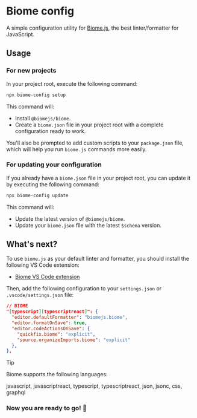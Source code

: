 # Biome config

A simple configuration utility for [Biome.js](https://biomejs.dev/), the best linter/formatter for JavaScript.

## Usage

### For new projects

In your project root, execute the following command:

```bash
npx biome-config setup
```

This command will:

- Install `@biomejs/biome`.
- Create a `biome.json` file in your project root with a complete configuration ready to work.

You'll also be prompted to add custom scripts to your `package.json` file, which will help you run `biome.js` commands more easily.

### For updating your configuration

If you already have a `biome.json` file in your project root, you can update it by executing the following command:

```bash
npx biome-config update
```

This command will:

- Update the latest version of `@biomejs/biome`.
- Update your `biome.json` file with the latest `$schema` version.

## What's next?

To use `biome.js` as your default linter and formatter, you should install the following VS Code extension:

- [Biome VS Code extension](https://marketplace.visualstudio.com/items?itemName=biomejs.biome)

Then, add the following configuration to your `settings.json` or `.vscode/settings.json` file:

```json
// BIOME
"[typescript][typescriptreact]": {
  "editor.defaultFormatter": "biomejs.biome",
  "editor.formatOnSave": true,
  "editor.codeActionsOnSave": {
    "quickfix.biome": "explicit",
    "source.organizeImports.biome": "explicit"
  },
},
```

> [!TIP]
> Biome supports the following languages:
>
> javascript, javascriptreact, typescript, typescriptreact, json, jsonc, css, graphql

### Now you are ready to go! 🚀
